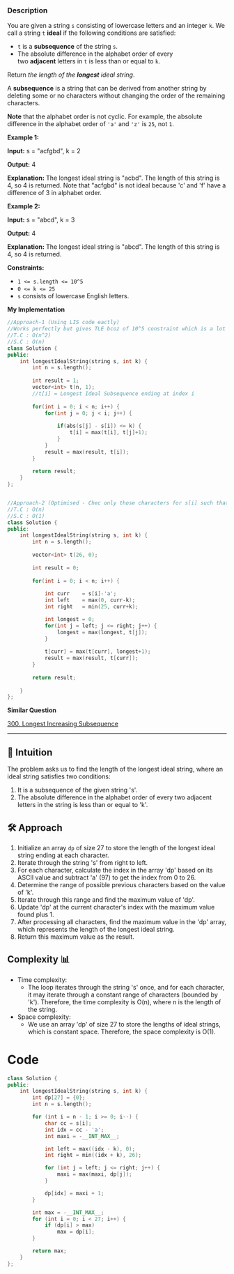### Description

You are given a string `s` consisting of lowercase letters and an integer `k`. We call a string `t` **ideal** if the following conditions are satisfied:

- `t` is a **subsequence** of the string `s`.
- The absolute difference in the alphabet order of every two **adjacent** letters in `t` is less than or equal to `k`.

Return _the length of the **longest** ideal string_.

A **subsequence** is a string that can be derived from another string by deleting some or no characters without changing the order of the remaining characters.

**Note** that the alphabet order is not cyclic. For example, the absolute difference in the alphabet order of `'a'` and `'z'` is `25`, not `1`.

**Example 1:**

**Input:** s = "acfgbd", k = 2

**Output:** 4

**Explanation:** The longest ideal string is "acbd". The length of this string is 4, so 4 is returned.
Note that "acfgbd" is not ideal because 'c' and 'f' have a difference of 3 in alphabet order.

**Example 2:**

**Input:** s = "abcd", k = 3

**Output:** 4

**Explanation:** The longest ideal string is "abcd". The length of this string is 4, so 4 is returned.

**Constraints:**

- `1 <= s.length <= 10^5`
- `0 <= k <= 25`
- `s` consists of lowercase English letters.

**My Implementation**

```cpp
//Approach-1 (Using LIS code eactly)
//Works perfectly but gives TLE bcoz of 10^5 constraint which is a lot on O(n^2) T.C
//T.C : O(n^2)
//S.C : O(n)
class Solution {
public:
    int longestIdealString(string s, int k) {
        int n = s.length();
        
        int result = 1;
        vector<int> t(n, 1);
        //t[i] = Longest Ideal Subsequence ending at index i
        
        for(int i = 0; i < n; i++) {
            for(int j = 0; j < i; j++) {
                
                if(abs(s[j] - s[i]) <= k) {
                    t[i] = max(t[i], t[j]+1);
                }
            }
            result = max(result, t[i]);
        }
        
        return result;
    }
};


//Approach-2 (Optimised - Chec only those characters for s[i] such that abs(ch - s[i]) <=k)
//T.C : O(n)
//S.C : O(1)
class Solution {
public:
    int longestIdealString(string s, int k) {
        int n = s.length();
        
        vector<int> t(26, 0);
        
        int result = 0;
        
        for(int i = 0; i < n; i++) {
            
            int curr    = s[i]-'a';
            int left    = max(0, curr-k);
            int right   = min(25, curr+k);

            int longest = 0;
            for(int j = left; j <= right; j++) {
                longest = max(longest, t[j]);
            }
            
            t[curr] = max(t[curr], longest+1);
            result = max(result, t[curr]);
        }
        
        return result;
        
    }
};
```

**Similar Question**

[300. Longest Increasing Subsequence](https://leetcode.com/problems/longest-increasing-subsequence/description/)

---

## 🤔 Intuition

The problem asks us to find the length of the longest ideal string, where an ideal string satisfies two conditions:

1. It is a subsequence of the given string 's'.
2. The absolute difference in the alphabet order of every two adjacent letters in the string is less than or equal to 'k'.

## 🛠️ Approach

1. Initialize an array `dp` of size 27 to store the length of the longest ideal string ending at each character.
2. Iterate through the string 's' from right to left.
3. For each character, calculate the index in the array 'dp' based on its ASCII value and subtract 'a' (97) to get the index from 0 to 26.
4. Determine the range of possible previous characters based on the value of 'k'.
5. Iterate through this range and find the maximum value of 'dp'.
6. Update 'dp' at the current character's index with the maximum value found plus 1.
7. After processing all characters, find the maximum value in the 'dp' array, which represents the length of the longest ideal string.
8. Return this maximum value as the result.

## Complexity 📊

- Time complexity:
    - The loop iterates through the string 's' once, and for each character, it may iterate through a constant range of characters (bounded by 'k'). Therefore, the time complexity is O(n), where n is the length of the string.
- Space complexity:
    - We use an array 'dp' of size 27 to store the lengths of ideal strings, which is constant space. Therefore, the space complexity is O(1).


# Code

```cpp
class Solution {
public:
    int longestIdealString(string s, int k) {
        int dp[27] = {0};
        int n = s.length();

        for (int i = n - 1; i >= 0; i--) {
            char cc = s[i];
            int idx = cc - 'a';
            int maxi = -__INT_MAX__;

            int left = max((idx - k), 0);
            int right = min((idx + k), 26);

            for (int j = left; j <= right; j++) {
                maxi = max(maxi, dp[j]);
            }

            dp[idx] = maxi + 1;
        }

        int max = -__INT_MAX__;
        for (int i = 0; i < 27; i++) {
            if (dp[i] > max)
                max = dp[i];
        }

        return max;
    }
};
```

